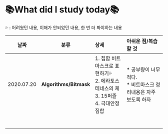 # 📚What did I study today📚

💦 : 어려웠던 내용, 이해가 안되었던 내용, 한 번 더 봐야하는 내용

| 날짜 | 분류 | 상세 | 아쉬운 점/복습할 것 |
|:-:|:-:|:-|:-|
|2020.07.20|**Algorithms/Bitmask**|1. 집합 비트마스크로 표현하기💦<br/>2. 에라토스테네스의 체<br/>3. 15퍼즐<br/>4. 극대안정집합|* 공부량이 너무 적다.<br/>* 비트마스크 정리내용은 자주 보도록 하자|
|||||
|||||
|||||
|||||
|||||
|||||
|||||
